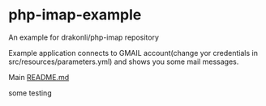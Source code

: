 # php-imap-example
An example for drakonli/php-imap repository

Example application connects to GMAIL account(change yor credentials in src/resources/parameters.yml) and shows you some mail messages.

Main [README.md](https://github.com/drakonli/php-imap/blob/master/README.md)

some testing
